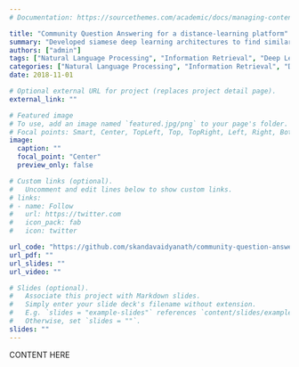 ```yaml
---
# Documentation: https://sourcethemes.com/academic/docs/managing-content/

title: "Community Question Answering for a distance-learning platform"
summary: "Developed siamese deep learning architectures to find similar questions from a Q&A archive on a distance learning platform"
authors: ["admin"]
tags: ["Natural Language Processing", "Information Retrieval", "Deep Learning"]
categories: ["Natural Language Processing", "Information Retrieval", "Deep Learning"]
date: 2018-11-01

# Optional external URL for project (replaces project detail page).
external_link: ""

# Featured image
# To use, add an image named `featured.jpg/png` to your page's folder.
# Focal points: Smart, Center, TopLeft, Top, TopRight, Left, Right, BottomLeft, Bottom, BottomRight.
image:
  caption: ""
  focal_point: "Center"
  preview_only: false

# Custom links (optional).
#   Uncomment and edit lines below to show custom links.
# links:
# - name: Follow
#   url: https://twitter.com
#   icon_pack: fab
#   icon: twitter

url_code: "https://github.com/skandavaidyanath/community-question-answering"
url_pdf: ""
url_slides: ""
url_video: ""

# Slides (optional).
#   Associate this project with Markdown slides.
#   Simply enter your slide deck's filename without extension.
#   E.g. `slides = "example-slides"` references `content/slides/example-slides.md`.
#   Otherwise, set `slides = ""`.
slides: ""
---
```

CONTENT HERE